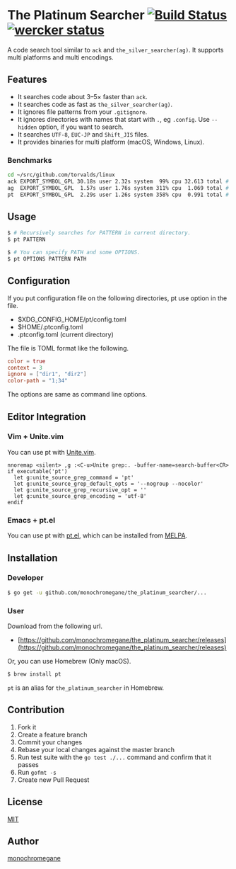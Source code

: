 # The Platinum Searcher [![Build Status](https://travis-ci.org/monochromegane/the_platinum_searcher.svg?branch=master)](https://travis-ci.org/monochromegane/the_platinum_searcher) [![wercker status](https://app.wercker.com/status/59ef90ac217537abc0994546958037f3/s/master "wercker status")](https://app.wercker.com/project/bykey/59ef90ac217537abc0994546958037f3)

A code search tool similar to `ack` and `the_silver_searcher(ag)`. It supports multi platforms and multi encodings.

## Features

- It searches code about 3–5× faster than `ack`.
- It searches code as fast as `the_silver_searcher(ag)`.
- It ignores file patterns from your `.gitignore`.
- It ignores directories with names that start with `.`, eg `.config`. Use `--hidden` option, if you want to search.
- It searches `UTF-8`, `EUC-JP` and `Shift_JIS` files.
- It provides binaries for multi platform (macOS, Windows, Linux).

### Benchmarks

```sh
cd ~/src/github.com/torvalds/linux
ack EXPORT_SYMBOL_GPL 30.18s user 2.32s system  99% cpu 32.613 total # ack
ag  EXPORT_SYMBOL_GPL  1.57s user 1.76s system 311% cpu  1.069 total # ag: It's faster than ack.
pt  EXPORT_SYMBOL_GPL  2.29s user 1.26s system 358% cpu  0.991 total # pt: It's faster than ag!!
```

## Usage

```sh
$ # Recursively searches for PATTERN in current directory.
$ pt PATTERN

$ # You can specify PATH and some OPTIONS.
$ pt OPTIONS PATTERN PATH
```

## Configuration

If you put configuration file on the following directories, pt use option in the file.

- $XDG\_CONFIG\_HOME/pt/config.toml
- $HOME/.ptconfig.toml
- .ptconfig.toml (current directory)

The file is TOML format like the following.

```toml
color = true
context = 3
ignore = ["dir1", "dir2"]
color-path = "1;34"
```

The options are same as command line options.

## Editor Integration

### Vim + Unite.vim

You can use pt with [Unite.vim](https://github.com/Shougo/unite.vim).

```vim
nnoremap <silent> ,g :<C-u>Unite grep:. -buffer-name=search-buffer<CR>
if executable('pt')
  let g:unite_source_grep_command = 'pt'
  let g:unite_source_grep_default_opts = '--nogroup --nocolor'
  let g:unite_source_grep_recursive_opt = ''
  let g:unite_source_grep_encoding = 'utf-8'
endif
```

### Emacs + pt.el

You can use pt with [pt.el](https://github.com/bling/pt.el), which can be installed from [MELPA](http://melpa.milkbox.net/).

## Installation

### Developer

```sh
$ go get -u github.com/monochromegane/the_platinum_searcher/...
```

### User

Download from the following url.

- [https://github.com/monochromegane/the_platinum_searcher/releases](https://github.com/monochromegane/the_platinum_searcher/releases)

Or, you can use Homebrew (Only macOS).

```sh
$ brew install pt
```

`pt` is an alias for `the_platinum_searcher` in Homebrew.

## Contribution

1. Fork it
2. Create a feature branch
3. Commit your changes
4. Rebase your local changes against the master branch
5. Run test suite with the `go test ./...` command and confirm that it passes
6. Run `gofmt -s`
7. Create new Pull Request

## License

[MIT](https://github.com/monochromegane/the_platinum_searcher/blob/master/LICENSE)

## Author

[monochromegane](https://github.com/monochromegane)

